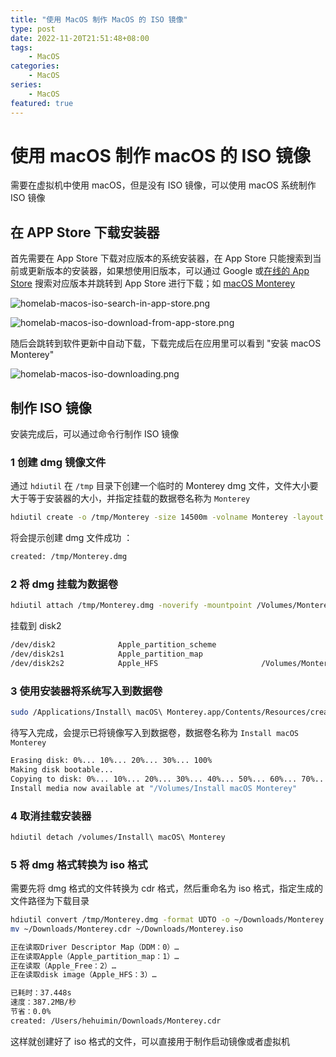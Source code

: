 ```yaml
---
title: "使用 MacOS 制作 MacOS 的 ISO 镜像"
type: post
date: 2022-11-20T21:51:48+08:00
tags:
    - MacOS
categories: 
    - MacOS
series: 
    - MacOS
featured: true  
---
```


# 使用 macOS 制作 macOS 的 ISO 镜像

需要在虚拟机中使用 macOS，但是没有 ISO 镜像，可以使用 macOS 系统制作 ISO 镜像

## 在 APP Store 下载安装器

首先需要在 App Store 下载对应版本的系统安装器，在 App Store 只能搜索到当前或更新版本的安装器，如果想使用旧版本，可以通过 Google 或[在线的 App Store](https://www.apple.com/us/search/macOS?src=serp) 搜索对应版本并跳转到 App Store 进行下载；如 [macOS Monterey](https://apps.apple.com/us/app/macos-monterey/id1576738294?mt=12)

![homelab-macos-iso-search-in-app-store.png](https://img.hellowood.dev/picture/homelab-macos-iso-search-in-app-store.png)

![homelab-macos-iso-download-from-app-store.png](https://img.hellowood.dev/picture/homelab-macos-iso-download-from-app-store.png)

随后会跳转到软件更新中自动下载，下载完成后在应用里可以看到 "安装 macOS Monterey"

![homelab-macos-iso-downloading.png](https://img.hellowood.dev/picture/homelab-macos-iso-downloading.png)

## 制作 ISO 镜像

安装完成后，可以通过命令行制作 ISO 镜像

### 1 创建 dmg 镜像文件

通过 `hdiutil` 在 `/tmp` 目录下创建一个临时的 Monterey dmg 文件，文件大小要大于等于安装器的大小，并指定挂载的数据卷名称为 `Monterey`

```bash
hdiutil create -o /tmp/Monterey -size 14500m -volname Monterey -layout SPUD -fs HFS+J
```

将会提示创建 dmg 文件成功 ：

```bash
created: /tmp/Monterey.dmg
```

### 2 将 dmg 挂载为数据卷 

```bash
hdiutil attach /tmp/Monterey.dmg -noverify -mountpoint /Volumes/Monterey
```

挂载到 disk2

```bash
/dev/disk2          	Apple_partition_scheme
/dev/disk2s1        	Apple_partition_map
/dev/disk2s2        	Apple_HFS                      	/Volumes/Monterey
```

### 3 使用安装器将系统写入到数据卷

```bash
sudo /Applications/Install\ macOS\ Monterey.app/Contents/Resources/createinstallmedia --volume /Volumes/Monterey --nointeraction
```

待写入完成，会提示已将镜像写入到数据卷，数据卷名称为 `Install macOS Monterey`

```bash
Erasing disk: 0%... 10%... 20%... 30%... 100%
Making disk bootable...
Copying to disk: 0%... 10%... 20%... 30%... 40%... 50%... 60%... 70%... 100%
Install media now available at "/Volumes/Install macOS Monterey"
```

### 4 取消挂载安装器

```bash
hdiutil detach /volumes/Install\ macOS\ Monterey
```


### 5 将 dmg 格式转换为 iso 格式

需要先将 dmg 格式的文件转换为 cdr 格式，然后重命名为 iso 格式，指定生成的文件路径为下载目录

```bash
hdiutil convert /tmp/Monterey.dmg -format UDTO -o ~/Downloads/Monterey.cdr
mv ~/Downloads/Monterey.cdr ~/Downloads/Monterey.iso
```

```bash
正在读取Driver Descriptor Map（DDM：0）…
正在读取Apple（Apple_partition_map：1）…
正在读取（Apple_Free：2）…
正在读取disk image（Apple_HFS：3）…

已耗时：37.448s
速度：387.2MB/秒
节省：0.0%
created: /Users/hehuimin/Downloads/Monterey.cdr
```

这样就创建好了 iso 格式的文件，可以直接用于制作启动镜像或者虚拟机
